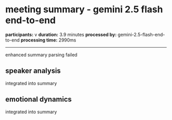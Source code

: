 # meeting summary - gemini 2.5 flash end-to-end

**participants:** v
**duration:** 3.9 minutes
**processed by:** gemini-2.5-flash-end-to-end
**processing time:** 2990ms

---

enhanced summary parsing failed

## speaker analysis
integrated into summary

## emotional dynamics
integrated into summary